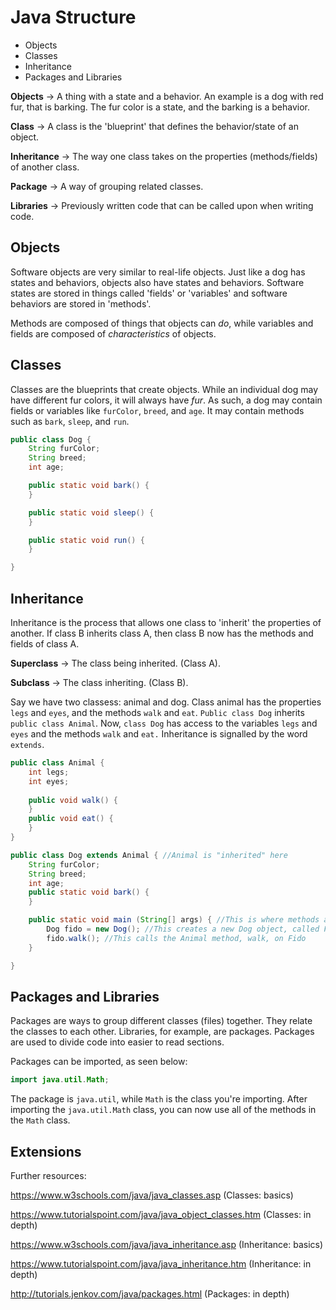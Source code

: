 Java Structure 
========
* Objects
* Classes
* Inheritance
* Packages and Libraries

**Objects** -> A thing with a state and a behavior. An example is a dog with red fur, that is barking. The fur color is a state, and the barking is a behavior.

**Class** -> A class is the 'blueprint' that defines the behavior/state of an object. 

**Inheritance** -> The way one class takes on the properties (methods/fields) of another class.

**Package** -> A way of grouping related classes. 

**Libraries** -> Previously written code that can be called upon when writing code. 

## Objects
Software objects are very similar to real-life objects. Just like a dog has states and behaviors, objects also have states and behaviors. Software states are stored in things called 'fields' or 'variables' and software behaviors are stored in 'methods'. 

Methods are composed of things that objects can *do*, while variables and fields are composed of *characteristics* of objects. 

## Classes 
Classes are the blueprints that create objects. While an individual dog may have different fur colors, it will always have *fur*. As such, a dog may contain fields or variables like `furColor`, `breed`, and `age`. It may contain methods such as `bark`, `sleep`, and `run`.
```Java
public class Dog {
    String furColor; 
    String breed; 
    int age; 

    public static void bark() {
    }

    public static void sleep() {
    }

    public static void run() {
    }

} 
```

## Inheritance 
Inheritance is the process that allows one class to 'inherit' the properties of another. If class B inherits class A, then class B now has the methods and fields of class A. 

**Superclass** -> The class being inherited. (Class A). 

**Subclass** -> The class inheriting. (Class B).

Say we have two classess: animal and dog. Class animal has the properties ``legs`` and ``eyes``, and the methods ``walk`` and ``eat``. ``Public class Dog`` inherits ``public class Animal``. Now, ``class Dog`` has access to the variables  ``legs`` and ``eyes`` and the methods ``walk`` and ``eat.`` Inheritance is signalled by the word ``extends``. 


```Java
public class Animal {
    int legs; 
    int eyes; 
    
    public void walk() {
    } 
    public void eat() {
    }
}

public class Dog extends Animal { //Animal is "inherited" here 
    String furColor; 
    String breed; 
    int age; 
    public static void bark() {
    }

    public static void main (String[] args) { //This is where methods are called. 
        Dog fido = new Dog(); //This creates a new Dog object, called Fido
        fido.walk(); //This calls the Animal method, walk, on Fido
    }

} 
```

## Packages and Libraries

Packages are ways to group different classes (files) together. They relate the classes to each other. Libraries, for example, are packages. Packages are used to divide code into easier to read sections. 

Packages can be imported, as seen below: 
```Java
import java.util.Math;
```
The package is ``java.util``, while ``Math`` is the class you're importing. After importing the ``java.util.Math`` class, you can now use all of the methods in the ``Math`` class. 

## Extensions 
Further resources: 

https://www.w3schools.com/java/java_classes.asp (Classes: basics)

https://www.tutorialspoint.com/java/java_object_classes.htm (Classes: in depth)

https://www.w3schools.com/java/java_inheritance.asp (Inheritance: basics) 

https://www.tutorialspoint.com/java/java_inheritance.htm (Inheritance: in depth)

http://tutorials.jenkov.com/java/packages.html (Packages: in depth)

